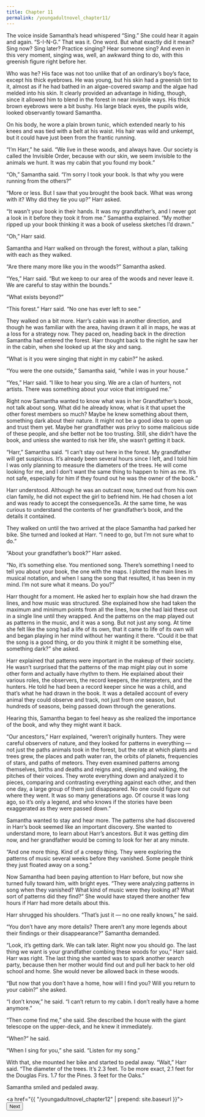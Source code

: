 ```yaml
---
title: Chapter 11
permalink: /youngadultnovel_chapter11/
---
```


The voice inside Samantha’s head whispered “Sing.” She could hear it again and again. “S-I-N-G.” That was it. One word. But what exactly did it mean? Sing now? Sing later? Practice singing? Hear someone sing? And even in this very moment, singing was, well, an awkward thing to do, with this greenish figure right before her.

Who was he? His face was not too unlike that of an ordinary’s boy’s face, except his thick eyebrows. He was young, but his skin had a greenish tint to it, almost as if he had bathed in an algae-covered swamp and the algae had melded into his skin. It clearly provided an advantage in hiding, though, since it allowed him to blend in the forest in near invisible ways. His thick brown eyebrows were a bit bushy. His large black eyes, the pupils wide, looked observantly toward Samantha.

On his body, he wore a plain brown tunic, which extended nearly to his knees and was tied with a belt at his waist. His hair was wild and unkempt, but it could have just been from the frantic running.

“I’m Harr,” he said. “We live in these woods, and always have. Our society is called the Invisible Order, because with our skin, we seem invisible to the animals we hunt. It was my cabin that you found my book.”

“Oh,” Samantha said. “I’m sorry I took your book. Is that why you were running from the others?”

“More or less. But I saw that you brought the book back. What was wrong with it? Why did they tie you up?” Harr asked.

“It wasn’t your book in their hands. It was my grandfather’s, and I never got a look in it before they took it from me.” Samantha explained. “My mother ripped up your book thinking it was a book of useless sketches I’d drawn.”

“Oh,” Harr said.

Samantha and Harr walked on through the forest, without a plan, talking with each as they walked.

“Are there many more like you in the woods?” Samantha asked.

“Yes,” Harr said. “But we keep to our area of the woods and never leave it. We are careful to stay within the bounds.”

“What exists beyond?”

“This forest.” Harr said. “No one has ever left to see.”

They walked on a bit more. Harr’s cabin was in another direction, and though he was familiar with the area, having drawn it all in maps, he was at a loss for a strategy now. They paced on, heading back in the direction Samantha had entered the forest. Harr thought back to the night he saw her in the cabin, when she looked up at the sky and sang.

“What is it you were singing that night in my cabin?” he asked.

“You were the one outside,” Samantha said, “while I was in your house.”

“Yes,” Harr said. “I like to hear you sing. We are a clan of hunters, not artists. There was something about your voice that intrigued me.”

Right now Samantha wanted to know what was in her Grandfather’s book, not talk about song. What did he already know, what is it that upset the other forest members so much? Maybe he knew something about them, something dark about their nature. It might not be a good idea to open up and trust them yet. Maybe her grandfather was privy to some malicious side of these people, and she better not be too trusting. Still, she didn’t have the book, and unless she wanted to risk her life, she wasn’t getting it back.

“Harr,” Samantha said. “I can’t stay out here in the forest. My grandfather will get suspicious. It’s already been several hours since I left, and I told him I was only planning to measure the diameters of the trees. He will come looking for me, and I don’t want the same thing to happen to him as me. It’s not safe, especially for him if they found out he was the owner of the book.”

Harr understood. Although he was an outcast now, turned out from his own clan family, he did not expect the girl to befriend him. He had chosen a lot and was ready to accept the consequence3s. At the same time, he was curious to understand the contents of her grandfather’s book, and the details it contained.

They walked on until the two arrived at the place Samantha had parked her bike. She turned and looked at Harr. “I need to go, but I’m not sure what to do.”

“About your grandfather’s book?” Harr asked.

“No, it’s something else. You mentioned song. There’s something I need to tell you about your book, the one with the maps. I plotted the main lines in musical notation, and when I sang the song that resulted, it has been in my mind. I’m not sure what it means. Do you?”

Harr thought for a moment. He asked her to explain how she had drawn the lines, and how music was structured. She explained how she had taken the maximum and minimum points from all the lines, how she had laid these out in a single line until they wrapped. And the patterns on the map played out as patterns in the music, and it was a song. But not just any song. At time she felt like the song had a life of its own, that it came to life of its own will and began playing in her mind without her wanting it there. “Could it be that the song is a good thing, or do you think it might it be something else, something dark?” she asked.

Harr explained that patterns were important in the makeup of their society. He wasn’t surprised that the patterns of the map might play out in some other form and actually have rhythm to them. He explained about their various roles, the observers, the record keepers, the interpreters, and the hunters. He told he had been a record keeper since he was a child, and that’s what he had drawn in the book. It was a detailed account of every animal they could observe and track, not just from one season, but hundreds of seasons, being passed down through the generations.

Hearing this, Samantha began to feel heavy as she realized the importance of the book, and why they might want it back.

“Our ancestors,” Harr explained, “weren’t originally hunters. They were careful observers of nature, and they looked for patterns in everything — not just the paths animals took in the forest, but the rate at which plants and trees grew, the places and path water ran, the orbits of planets, frequencies of stars, and paths of meteors. They even examined patterns among themselves, births and deaths and reigns and, sleeping and waking, the pitches of their voices. They wrote everything down and analyzed it to pieces, comparing and contrasting everything against each other, and then one day, a large group of them just disappeared. No one could figure out where they went. It was so many generations ago. Of course it was long ago, so it’s only a legend, and who knows if the stories have been exaggerated as they were passed down.”

Samantha wanted to stay and hear more. The patterns she had discovered in Harr’s book seemed like an important discovery. She wanted to understand more, to learn about Harr’s ancestors. But it was getting dim now, and her grandfather would be coming to look for her at any minute.

“And one more thing. Kind of a creepy thing. They were exploring the patterns of music several weeks before they vanished. Some people think they just floated away on a song.”

Now Samantha had been paying attention to Harr before, but now she turned fully toward him, with bright eyes. “They were analyzing patterns in song when they vanished? What kind of music were they looking at? What sort of patterns did they find?” She would have stayed there another few hours if Harr had more details about this.

Harr shrugged his shoulders. “That’s just it — no one really knows,” he said.

“You don’t have any more details? There aren’t any more legends about their findings or their disappearance?” Samantha demanded.

“Look, it’s getting dark. We can talk later. Right now you should go. The last thing we want is your grandfather combing these woods for you,” Harr said. Harr was right. The last thing she wanted was to spark another search party, because then her mother would find out and pull her back to her old school and home. She would never be allowed back in these woods.

“But now that you don’t have a home, how will I find you? Will you return to your cabin?” she asked.

“I don’t know,” he said. “I can’t return to my cabin. I don’t really have a home anymore.”

“Then come find me,” she said. She described the house with the giant telescope on the upper-deck, and he knew it immediately.

“When?” he said.

“When I sing for you,” she said. “Listen for my song.”

With that, she mounted her bike and started to pedal away. “Wait,” Harr said. “The diameter of the trees. It’s 2.3 feet. To be more exact, 2.1 feet for the Douglas Firs. 1.7 for the Pines. 3 feet for the Oaks.”

Samantha smiled and pedaled away.

<a href="{{ "/youngadultnovel_chapter12" | prepend: site.baseurl }}"><button type="button" class="btn btn-warning">Next</button></a>
